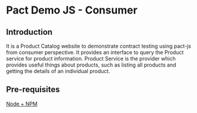 # Pact Demo JS - Consumer

## Introduction
It is a Product Catalog website to demonstrate contract testing using pact-js from consumer perspective. It provides an interface to query the Product service for product information. Product Service is the provider which provides useful things about products, such as listing all products and getting the details of an individual product.

## Pre-requisites
[Node + NPM](https://nodejs.org/en/)


